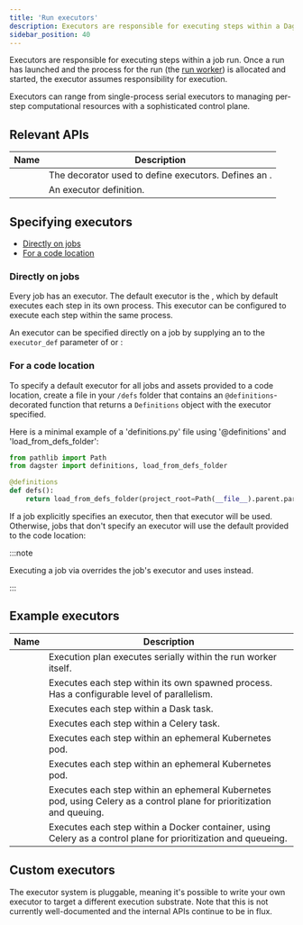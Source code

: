 ```yaml
---
title: 'Run executors'
description: Executors are responsible for executing steps within a Dagster job run, and can range from single-process serial executors to managing per-step computational resources with a sophisticated control plane.
sidebar_position: 40
---
```


Executors are responsible for executing steps within a job run. Once a run has launched and the process for the run (the [run worker](/deployment/oss/oss-deployment-architecture#job-execution-flow)) is allocated and started, the executor assumes responsibility for execution.

Executors can range from single-process serial executors to managing per-step computational resources with a sophisticated control plane.

## Relevant APIs

| Name                                                                          | Description                                                                                                                       |
| ----------------------------------------------------------------------------- | --------------------------------------------------------------------------------------------------------------------------------- |
| <PyObject section="internals" module="dagster" object="executor" decorator /> | The decorator used to define executors. Defines an <PyObject section="internals" module="dagster" object="ExecutorDefinition" />. |
| <PyObject section="internals" module="dagster" object="ExecutorDefinition" /> | An executor definition.                                                                                                           |
## Specifying executors

- [Directly on jobs](#directly-on-jobs)
- [For a code location](#for-a-code-location)

### Directly on jobs

Every job has an executor. The default executor is the <PyObject section="execution" module="dagster" object="multi_or_in_process_executor" />, which by default executes each step in its own process. This executor can be configured to execute each step within the same process.

An executor can be specified directly on a job by supplying an <PyObject section="internals" module="dagster" object="ExecutorDefinition" /> to the `executor_def` parameter of <PyObject section="jobs" module="dagster" object="job" decorator /> or <PyObject section="graphs" module="dagster" object="GraphDefinition" method="to_job" />:

<CodeExample
  path="docs_snippets/docs_snippets/deploying/executors/executors.py"
  title="src/<project_name>/defs/jobs.py"
  startAfter="start_executor_on_job"
  endBefore="end_executor_on_job"
/>

### For a code location

To specify a default executor for all jobs and assets provided to a code location, create a file in your `/defs` folder that contains an `@definitions`-decorated function that returns a `Definitions` object with the executor specified.

Here is a minimal example of a 'definitions.py' file using '@definitions' and 'load_from_defs_folder':

```python
from pathlib import Path
from dagster import definitions, load_from_defs_folder

@definitions
def defs():
    return load_from_defs_folder(project_root=Path(__file__).parent.parent.parent)
```

If a job explicitly specifies an executor, then that executor will be used. Otherwise, jobs that don't specify an executor will use the default provided to the code location:

<CodeExample
  path="docs_snippets/docs_snippets/deploying/executors/code_location_executor.py"
  title="src/<project_name>/defs/executor.py"
/>

:::note

Executing a job via <PyObject section="jobs" module="dagster" object="JobDefinition" method="execute_in_process" /> overrides the job's executor and uses <PyObject section="execution" module="dagster" object="in_process_executor" /> instead.

:::

## Example executors

| Name                                                                                            | Description                                                                                                            |
| ----------------------------------------------------------------------------------------------- | ---------------------------------------------------------------------------------------------------------------------- |
| <PyObject section="execution" module="dagster" object="in_process_executor" />                  | Execution plan executes serially within the run worker itself.                                                         |
| <PyObject section="execution" module="dagster" object="multiprocess_executor" />                | Executes each step within its own spawned process. Has a configurable level of parallelism.                            |
| <PyObject section="libraries" module="dagster_dask" object="dask_executor" />                   | Executes each step within a Dask task.                                                                                 |
| <PyObject section="libraries" module="dagster_celery" object="celery_executor" />               | Executes each step within a Celery task.                                                                               |
| <PyObject section="libraries" module="dagster_docker" object="docker_executor" />               | Executes each step within an ephemeral Kubernetes pod.                                                                 |
| <PyObject section="libraries" module="dagster_k8s" object="k8s_job_executor" />                 | Executes each step within an ephemeral Kubernetes pod.                                                                 |
| <PyObject section="libraries" module="dagster_celery_k8s" object="celery_k8s_job_executor" />   | Executes each step within an ephemeral Kubernetes pod, using Celery as a control plane for prioritization and queuing. |
| <PyObject section="libraries" module="dagster_celery_docker" object="celery_docker_executor" /> | Executes each step within a Docker container, using Celery as a control plane for prioritization and queueing.         |

## Custom executors

The executor system is pluggable, meaning it's possible to write your own executor to target a different execution substrate. Note that this is not currently well-documented and the internal APIs continue to be in flux.
